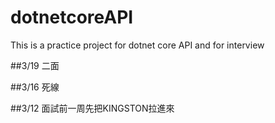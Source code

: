 # dotnetcoreAPI
This is a practice project for dotnet core API and for interview

##3/19 二面

##3/16 死線

##3/12 面試前一周先把KINGSTON拉進來

